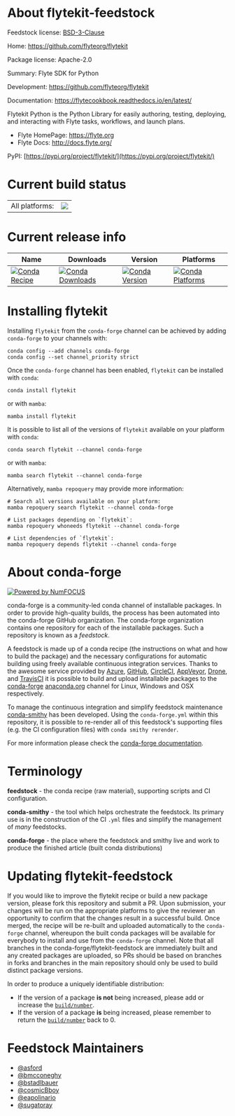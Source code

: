 About flytekit-feedstock
========================

Feedstock license: [BSD-3-Clause](https://github.com/conda-forge/flytekit-feedstock/blob/main/LICENSE.txt)

Home: https://github.com/flyteorg/flytekit

Package license: Apache-2.0

Summary: Flyte SDK for Python

Development: https://github.com/flyteorg/flytekit

Documentation: https://flytecookbook.readthedocs.io/en/latest/

Flytekit Python is the Python Library for easily authoring, testing, deploying,
and interacting with Flyte tasks, workflows, and launch plans.

- Flyte HomePage: https://flyte.org
- Flyte Docs: http://docs.flyte.org/

PyPI: [https://pypi.org/project/flytekit/](https://pypi.org/project/flytekit/)


Current build status
====================


<table><tr><td>All platforms:</td>
    <td>
      <a href="https://dev.azure.com/conda-forge/feedstock-builds/_build/latest?definitionId=15281&branchName=main">
        <img src="https://dev.azure.com/conda-forge/feedstock-builds/_apis/build/status/flytekit-feedstock?branchName=main">
      </a>
    </td>
  </tr>
</table>

Current release info
====================

| Name | Downloads | Version | Platforms |
| --- | --- | --- | --- |
| [![Conda Recipe](https://img.shields.io/badge/recipe-flytekit-green.svg)](https://anaconda.org/conda-forge/flytekit) | [![Conda Downloads](https://img.shields.io/conda/dn/conda-forge/flytekit.svg)](https://anaconda.org/conda-forge/flytekit) | [![Conda Version](https://img.shields.io/conda/vn/conda-forge/flytekit.svg)](https://anaconda.org/conda-forge/flytekit) | [![Conda Platforms](https://img.shields.io/conda/pn/conda-forge/flytekit.svg)](https://anaconda.org/conda-forge/flytekit) |

Installing flytekit
===================

Installing `flytekit` from the `conda-forge` channel can be achieved by adding `conda-forge` to your channels with:

```
conda config --add channels conda-forge
conda config --set channel_priority strict
```

Once the `conda-forge` channel has been enabled, `flytekit` can be installed with `conda`:

```
conda install flytekit
```

or with `mamba`:

```
mamba install flytekit
```

It is possible to list all of the versions of `flytekit` available on your platform with `conda`:

```
conda search flytekit --channel conda-forge
```

or with `mamba`:

```
mamba search flytekit --channel conda-forge
```

Alternatively, `mamba repoquery` may provide more information:

```
# Search all versions available on your platform:
mamba repoquery search flytekit --channel conda-forge

# List packages depending on `flytekit`:
mamba repoquery whoneeds flytekit --channel conda-forge

# List dependencies of `flytekit`:
mamba repoquery depends flytekit --channel conda-forge
```


About conda-forge
=================

[![Powered by
NumFOCUS](https://img.shields.io/badge/powered%20by-NumFOCUS-orange.svg?style=flat&colorA=E1523D&colorB=007D8A)](https://numfocus.org)

conda-forge is a community-led conda channel of installable packages.
In order to provide high-quality builds, the process has been automated into the
conda-forge GitHub organization. The conda-forge organization contains one repository
for each of the installable packages. Such a repository is known as a *feedstock*.

A feedstock is made up of a conda recipe (the instructions on what and how to build
the package) and the necessary configurations for automatic building using freely
available continuous integration services. Thanks to the awesome service provided by
[Azure](https://azure.microsoft.com/en-us/services/devops/), [GitHub](https://github.com/),
[CircleCI](https://circleci.com/), [AppVeyor](https://www.appveyor.com/),
[Drone](https://cloud.drone.io/welcome), and [TravisCI](https://travis-ci.com/)
it is possible to build and upload installable packages to the
[conda-forge](https://anaconda.org/conda-forge) [anaconda.org](https://anaconda.org/)
channel for Linux, Windows and OSX respectively.

To manage the continuous integration and simplify feedstock maintenance
[conda-smithy](https://github.com/conda-forge/conda-smithy) has been developed.
Using the ``conda-forge.yml`` within this repository, it is possible to re-render all of
this feedstock's supporting files (e.g. the CI configuration files) with ``conda smithy rerender``.

For more information please check the [conda-forge documentation](https://conda-forge.org/docs/).

Terminology
===========

**feedstock** - the conda recipe (raw material), supporting scripts and CI configuration.

**conda-smithy** - the tool which helps orchestrate the feedstock.
                   Its primary use is in the construction of the CI ``.yml`` files
                   and simplify the management of *many* feedstocks.

**conda-forge** - the place where the feedstock and smithy live and work to
                  produce the finished article (built conda distributions)


Updating flytekit-feedstock
===========================

If you would like to improve the flytekit recipe or build a new
package version, please fork this repository and submit a PR. Upon submission,
your changes will be run on the appropriate platforms to give the reviewer an
opportunity to confirm that the changes result in a successful build. Once
merged, the recipe will be re-built and uploaded automatically to the
`conda-forge` channel, whereupon the built conda packages will be available for
everybody to install and use from the `conda-forge` channel.
Note that all branches in the conda-forge/flytekit-feedstock are
immediately built and any created packages are uploaded, so PRs should be based
on branches in forks and branches in the main repository should only be used to
build distinct package versions.

In order to produce a uniquely identifiable distribution:
 * If the version of a package **is not** being increased, please add or increase
   the [``build/number``](https://docs.conda.io/projects/conda-build/en/latest/resources/define-metadata.html#build-number-and-string).
 * If the version of a package **is** being increased, please remember to return
   the [``build/number``](https://docs.conda.io/projects/conda-build/en/latest/resources/define-metadata.html#build-number-and-string)
   back to 0.

Feedstock Maintainers
=====================

* [@asford](https://github.com/asford/)
* [@bmcconeghy](https://github.com/bmcconeghy/)
* [@bstadlbauer](https://github.com/bstadlbauer/)
* [@cosmicBboy](https://github.com/cosmicBboy/)
* [@eapolinario](https://github.com/eapolinario/)
* [@sugatoray](https://github.com/sugatoray/)


